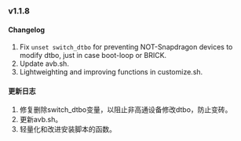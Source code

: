 ### v1.1.8
#### Changelog
1. Fix `unset switch_dtbo` for preventing NOT-Snapdragon devices to modify dtbo, just in case boot-loop or BRICK.
2. Update avb.sh.
3. Lightweighting and improving functions in customize.sh.

#### 更新日志
1. 修复删除switch_dtbo变量，以阻止非高通设备修改dtbo，防止变砖。
2. 更新avb.sh。
3. 轻量化和改进安装脚本的函数。


